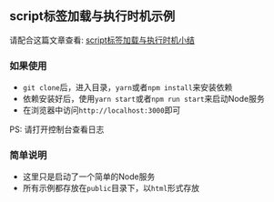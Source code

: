 ## script标签加载与执行时机示例

请配合这篇文章查看: [script标签加载与执行时机小结](https://mp.weixin.qq.com/s/cH4VKhtCXeKjUkDkR_HwBw)

### 如果使用

- `git clone`后，进入目录，`yarn`或者`npm install`来安装依赖
- 依赖安装好后，使用`yarn start`或者`npm run start`来启动Node服务
- 在浏览器中访问`http://localhost:3000`即可

PS: 请打开控制台查看日志

### 简单说明

- 这里只是启动了一个简单的Node服务
- 所有示例都存放在`public`目录下，以`html`形式存放